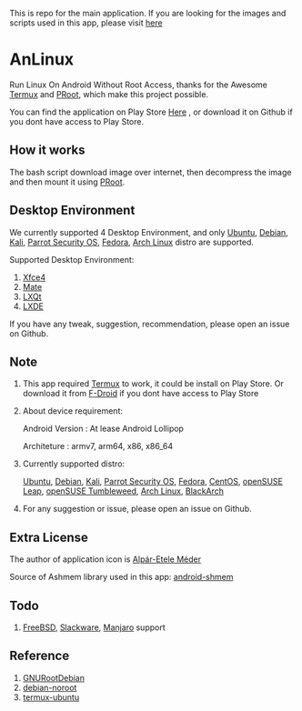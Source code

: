 This is repo for the main application. If you are looking for the images and scripts used in this app, please visit [here](https://github.com/EXALAB/AnLinux-Resources)

# AnLinux
Run Linux On Android Without Root Access, thanks for the Awesome [Termux](https://github.com/termux/termux-app) and [PRoot](https://github.com/proot-me/PRoot), which make this project possible.

You can find the application on Play Store [Here](https://play.google.com/store/apps/details?id=exa.lnx.a) , or download it on Github if you dont have access to Play Store.



## How it works

The bash script download image over internet, then decompress the image and then mount it using [PRoot](https://github.com/proot-me/PRoot).



## Desktop Environment

We currently supported 4 Desktop Environment, and only [Ubuntu](https://www.ubuntu.com/), [Debian](https://www.debian.org/), [Kali](https://www.kali.org/), [Parrot Security OS](https://www.parrotsec.org/), [Fedora](https://getfedora.org/), [Arch Linux](https://www.archlinux.org/) distro are supported.

Supported Desktop Environment:

1. [Xfce4](https://xfce.org)
2. [Mate](https://mate-desktop.org)
3. [LXQt](https://lxqt.org)
4. [LXDE](https://lxde.org)

If you have any tweak, suggestion, recommendation, please open an issue on Github.



## Note

1. This app required [Termux](https://github.com/termux/termux-app) to work, it could be install on Play Store. Or download it from [F-Droid](https://f-droid.org/packages/com.termux/) if you dont have access to Play Store

2. About device requirement:

   Android Version : At lease Android Lollipop

   Architeture : armv7, arm64, x86, x86_64

3. Currently supported distro:

   [Ubuntu](https://www.ubuntu.com/), [Debian](https://www.debian.org/), [Kali](https://www.kali.org/), [Parrot Security OS](https://www.parrotsec.org/), [Fedora](https://getfedora.org/), [CentOS](https://www.centos.org/), [openSUSE Leap](https://www.opensuse.org/), [openSUSE Tumbleweed](https://www.opensuse.org/), [Arch Linux](https://www.archlinux.org/), [BlackArch](https://blackarch.org/)

5. For any suggestion or issue, please open an issue on Github.



## Extra License

The author of application icon is [Alpár-Etele Méder](https://www.iconfinder.com/pocike)

Source of Ashmem library used in this app: [android-shmem](https://github.com/pelya/android-shmem)



## Todo

1. [FreeBSD](https://www.freebsd.org/), [Slackware](http://www.slackware.com/), [Manjaro](https://manjaro.org/) support



## Reference

1. [GNURootDebian](https://github.com/corbinlc/GNURootDebian)
2. [debian-noroot](https://github.com/pelya/debian-noroot)
3. [termux-ubuntu](https://github.com/Neo-Oli/termux-ubuntu)
